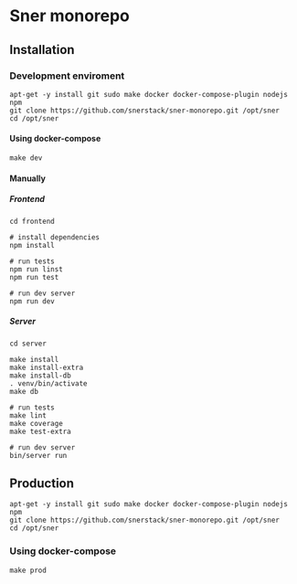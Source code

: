 # Sner monorepo

## Installation

### Development enviroment

```
apt-get -y install git sudo make docker docker-compose-plugin nodejs npm
git clone https://github.com/snerstack/sner-monorepo.git /opt/sner
cd /opt/sner
```

#### Using docker-compose

`make dev`

#### Manually

##### Frontend

```
cd frontend

# install dependencies
npm install

# run tests
npm run linst
npm run test

# run dev server
npm run dev
```

##### Server

```
cd server

make install
make install-extra
make install-db
. venv/bin/activate
make db

# run tests
make lint
make coverage
make test-extra

# run dev server
bin/server run
```

## Production

```
apt-get -y install git sudo make docker docker-compose-plugin nodejs npm
git clone https://github.com/snerstack/sner-monorepo.git /opt/sner
cd /opt/sner
```

### Using docker-compose

```
make prod
```
